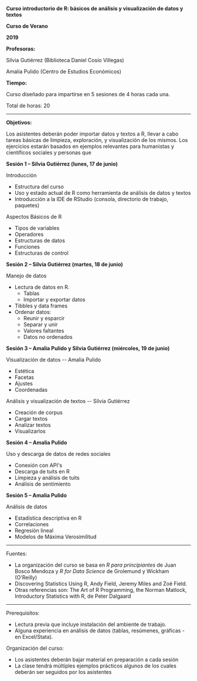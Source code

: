**Curso introductorio de R: básicos de análisis y visualización de datos y textos**

**Curso de Verano**

**2019**

**Profesoras:**

Silvia Gutiérrez (Biblioteca Daniel Cosío Villegas)

Amalia Pulido (Centro de Estudios Económicos)

**Tiempo:**

Curso diseñado para impartirse en 5 sesiones de 4 horas cada una.

Total de horas: 20

** **

**Objetivos:**

Los asistentes deberán poder importar datos y textos a R, llevar a cabo tareas básicas de limpieza, exploración, y visualización de los mismos. Los ejercicios estarán basados en ejemplos relevantes para humanistas y científicos sociales y personas que

**Sesión 1 – Silvia Gutiérrez (lunes, 17 de junio)**

Introducción

- Estructura del curso
- Uso y estado actual de R como herramienta de análisis de datos y textos
- Introducción a la IDE de RStudio (consola, directorio de trabajo, paquetes)

Aspectos Básicos de R

- Tipos de variables
- Operadores
- Estructuras de datos
- Funciones
- Estructuras de control

**Sesión 2 –  Silvia Gutiérrez (martes, 18 de junio)**

Manejo de datos

- Lectura de datos en R.
  - Tablas
  - Importar y exportar datos
- Tibbles y data frames
- Ordenar datos:
  - Reunir y esparcir
  - Separar y unir
  - Valores faltantes
  - Datos no ordenados

**Sesión 3 – Amalia Pulido y Silvia Gutiérrez (miércoles, 19 de junio)**

Visualización de datos -- Amalia Pulido

- Estética
- Facetas
- Ajustes
- Coordenadas

Análisis y visualización de textos -- Silvia Gutiérrez

- Creación de corpus
- Cargar textos
- Analizar textos
- Visualizarlos

**Sesión 4 – Amalia Pulido**

Uso y descarga de datos de redes sociales

- Conexión con API&#39;s
- Descarga de tuits en R
- Limpieza y análisis de tuits
- Análisis de sentimiento

**Sesión 5 – Amalia Pulido**

Análisis de datos

- Estadística descriptiva en R
- Correlaciones
- Regresión lineal
- Modelos de Máxima Verosimilitud

-----

 Fuentes:

- La organización del curso se basa en _R para principiantes_ de Juan Bosco Mendoza y _R for Data Science_ de Grolemund y Wickham (O&#39;Reilly)
- Discovering Statistics Using R, Andy Field, Jeremy Miles and Zoë Field.
- Otras referencias son: The Art of R Programming, the Norman Matlock, Introductory Statistics with R, de Peter Dalgaard

-----

Prerequisitos:

-  Lectura previa que incluye instalación del ambiente de trabajo.
-  Alguna experiencia en análisis de datos (tablas, resúmenes, gráficas - en Excel/Stata).

 Organización del curso:

- Los asistentes deberán bajar material en preparación a cada sesión
- La clase tendrá múltiples ejemplos prácticos algunos de los cuales deberán ser seguidos por los asistentes
